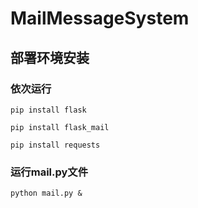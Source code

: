 # MailMessageSystem

## 部署环境安装 

### 依次运行 

`pip install flask` 

`pip install flask_mail`

 `pip install requests`

### 运行mail.py文件

 `python mail.py &`

